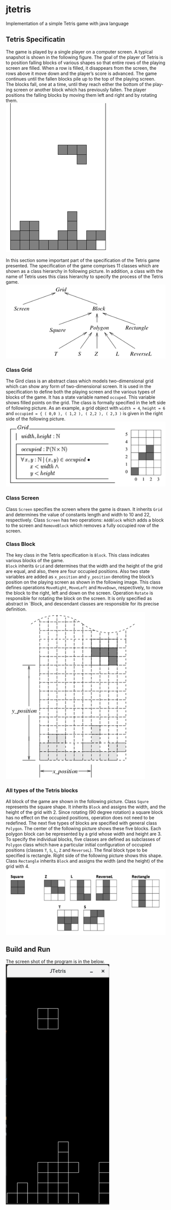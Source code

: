 # jtetris
Implementation of a simple Tetris game with java language

## Tetris Specificatin
 The game is played by a single player on a computer screen. A typical snapshot is shown in the following figure.
 The goal of the player of Tetris is to position falling blocks of various shapes so
 that entire rows of the playing screen are filled. When a row is filled, it disappears
 from the screen, the rows above it move down and the player’s score is advanced.
 The game continues until the fallen blocks pile up to the top of the playing screen.
 <br/>
 The blocks fall, one at a time, until they reach either the bottom of the play-
 ing screen or another block which has previously fallen. The player positions the
 falling blocks by moving them left and right and by rotating them.
 <br/>
 ![Screenshot](docs/game-of-tetris.png) 
 
 In this section some important part of the specification of the Tetris game presented. The specification of the game comprises 11 classes which are shown as a class hierarchy in following picture. In addition, a class with the name of Tetris uses this class hierarchy to specify the process of the Tetris game.
  <br/>
   ![Screenshot](docs/tetris-classes.png)
   ### Class Grid
   The Gird class is an abstract class which models two-dimensional grid which can show any form of two-dimensional screen.
   It is used in the specification to define both the playing screen and the various types of blocks of the game.
    It has a state variable named `occuped`. This variable shows filled points on the grid. 
    The class is formally specified in the left side of following picture. 
    As an example, 
    a grid object with `width = 4`, `height = 6`
    and `occupied = { ( 0,0 ), ( 1,2 ), ( 2,2 ), ( 2,3 )` is given in the right side of the following picture.
<br/>
   ![Screenshot](docs/tetris-grid.png)
   ### Class Screen
   Class `Screen` specifies the screen where the game is drawn. 
   It inherits `Grid` and determines the value of constants length and width to 10 and 22, respectively. 
   Class `Screen` has two operations: `AddBlock` which adds a block to the screen and  `RemoveBlock` which removes a fully occupied row of the screen.
   
   ### Class Block
   The key class in the Tetris specification is `Block`. This class indicates various blocks of the game.  
   `Block` inherits `Grid` and determines that the width and the height of the grid are equal, and also, there are four occupied positions. 
   Also two state variables are added as `x_position` and `y_position` denoting
    the block’s position on the playing screen as shown in the following image.
   This class defines operations `MoveRight`, `MoveLeft` and `MoveDown`, respectively, to move the block to the right, left and down on the screen. 
   Operation `Rotate` is responsible for rotating the block on the screen. It is only specified as abstract in `Block, and descendant classes are responsible for its precise definition.
   <br/>
      ![Screenshot](docs/tetris-block-in-screen.png)
  ### All types of the Tetris blocks
  All block of the game are shown in the following picture. 
  Class `Squre` represents the square shape. 
  It inherits `Block` and assigns the width, and the height of the grid with 2. 
  Since rotating (90 degree rotation) a square block has no effect on the occupied positions, operation does not need to be redefined.
  The next five types of blocks are specified with general class `Polygon`. The center of the following picture shows these five blocks. 
  Each polygon block can be represented by a grid whose width and height are 3. 
  To specify the individual blocks, five classes are defined as subclasses of `Polygon` class
  which have a particular initial configuration of occupied positions (classes `T`, `S`, `L`, `Z` and `ReverseL`). 
  The final block type to be specified is rectangle. Right side of the following picture shows this shape. 
  Class `Rectangle` inherits `Block` and assigns the width (and the height) of the grid with 4.
     <br/>
        ![Screenshot](docs/tetris-blocks.png)
        
  ## Build and Run
  The screen shot of the program is in the below.
       <br/>
          ![Screenshot](docs/tetris-screen-shot.png)
  